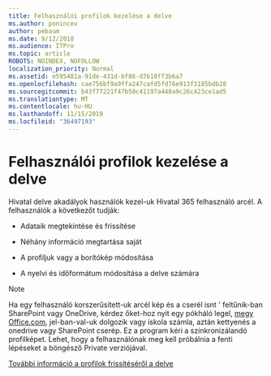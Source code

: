 ```yaml
---
title: Felhasználói profilok kezelése a delve
ms.author: ponincev
author: pebaum
ms.date: 9/12/2018
ms.audience: ITPro
ms.topic: article
ROBOTS: NOINDEX, NOFOLLOW
localization_priority: Normal
ms.assetid: e595481a-91de-431d-bf86-d7610ff3b6a7
ms.openlocfilehash: cae756bf9a9ffa247cafd5fd76e913f3185bdb28
ms.sourcegitcommit: b43f77221f47b50c41197a448a9c26c423ce1ad5
ms.translationtype: MT
ms.contentlocale: hu-HU
ms.lasthandoff: 11/15/2019
ms.locfileid: "36497193"
---
```

# <a name="manage-user-profiles-in-delve"></a>Felhasználói profilok kezelése a delve

Hivatal delve akadályok használók kezel-uk Hivatal 365 felhasználó arcél. A felhasználók a következőt tudják:
  
- Adataik megtekintése és frissítése
    
- Néhány információ megtartása saját
    
- A profiljuk vagy a borítókép módosítása
    
- A nyelvi és időformátum módosítása a delve számára
    
> [!NOTE]
> Ha egy felhasználó korszerűsített-uk arcél kép és a cserél isnt ' feltűnik-ban SharePoint vagy OneDrive, kérdez őket-hoz nyit egy pókháló legel, [megy Office.com](https://www.office.com), jel-ban-val-uk dolgozik vagy iskola számla, aztán kettyenés a onedrive vagy SharePoint cserép. Ez a program kéri a szinkronizálandó profilképet. Lehet, hogy a felhasználónak meg kell próbálnia a fenti lépéseket a böngésző Private verziójával. 
  
[További információ a profilok frissítéséről a delve](https://go.microsoft.com/fwlink/?linkid=735070)
  


